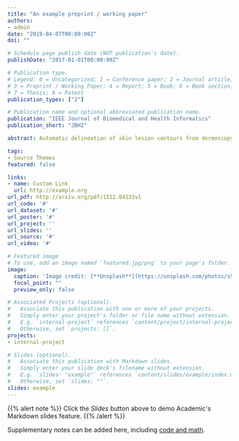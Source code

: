 ```yaml
---
title: "An example preprint / working paper"
authors:
- admin
date: "2019-04-07T00:00:00Z"
doi: ""

# Schedule page publish date (NOT publication's date).
publishDate: "2017-01-01T00:00:00Z"

# Publication type.
# Legend: 0 = Uncategorized; 1 = Conference paper; 2 = Journal article;
# 3 = Preprint / Working Paper; 4 = Report; 5 = Book; 6 = Book section;
# 7 = Thesis; 8 = Patent
publication_types: ["2"]

# Publication name and optional abbreviated publication name.
publication: "IEEE Journal of Biomedical and Health Informatics"
publication_short: "JBHI"

abstract: Automatic delineation of skin lesion contours from dermoscopy images is a basic step in the process of diagnosis and treatment of skin lesions. However, it is a challenging task due to the high variation of appearances and sizes of skin lesions. In order to deal with such challenges, we propose a new dense deconvolutional network (DDN) for skin lesion segmentation based on residual learning. Specifically, the proposed network consists of dense deconvolutional layers (DDLs), chained residual pooling (CRP), and hierarchical supervision (HS). First, unlike traditional deconvolutional layers, DDLs are adopted to maintain the dimensions of the input and output images unchanged. The DDNs are trained in an end-to-end manner without the need of prior knowledge or complicated postprocessing procedures. Second, the CRP aims to capture rich contextual background information and to fuse multilevel features. By combining the local and global contextual information via multilevel feature fusion, the high-resolution prediction output is obtained. Third, HS is added to serve as an auxiliary loss and to refine the prediction mask. Extensive experiments based on the public ISBI 2016 and 2017 skin lesion challenge datasets demonstrate the superior segmentation results of our proposed method over the state-of-the-art methods.

tags:
- Source Themes
featured: false

links:
- name: Custom Link
  url: http://example.org
url_pdf: http://arxiv.org/pdf/1512.04133v1
url_code: '#'
url_dataset: '#'
url_poster: '#'
url_project: ''
url_slides: ''
url_source: '#'
url_video: '#'

# Featured image
# To use, add an image named `featured.jpg/png` to your page's folder. 
image:
  caption: 'Image credit: [**Unsplash**](https://unsplash.com/photos/s9CC2SKySJM)'
  focal_point: ""
  preview_only: false

# Associated Projects (optional).
#   Associate this publication with one or more of your projects.
#   Simply enter your project's folder or file name without extension.
#   E.g. `internal-project` references `content/project/internal-project/index.md`.
#   Otherwise, set `projects: []`.
projects:
- internal-project

# Slides (optional).
#   Associate this publication with Markdown slides.
#   Simply enter your slide deck's filename without extension.
#   E.g. `slides: "example"` references `content/slides/example/index.md`.
#   Otherwise, set `slides: ""`.
slides: example
---
```


{{% alert note %}}
Click the *Slides* button above to demo Academic's Markdown slides feature.
{{% /alert %}}

Supplementary notes can be added here, including [code and math](https://sourcethemes.com/academic/docs/writing-markdown-latex/).
